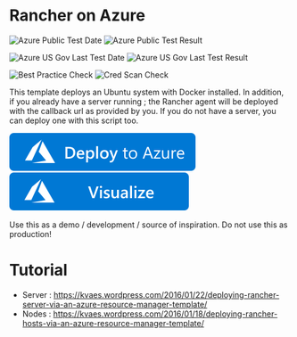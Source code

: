 # Rancher on Azure

![Azure Public Test Date](https://azurequickstartsservice.blob.core.windows.net/badges/docker-rancher/PublicLastTestDate.svg)
![Azure Public Test Result](https://azurequickstartsservice.blob.core.windows.net/badges/docker-rancher/PublicDeployment.svg)

![Azure US Gov Last Test Date](https://azurequickstartsservice.blob.core.windows.net/badges/docker-rancher/FairfaxLastTestDate.svg)
![Azure US Gov Last Test Result](https://azurequickstartsservice.blob.core.windows.net/badges/docker-rancher/FairfaxDeployment.svg)

![Best Practice Check](https://azurequickstartsservice.blob.core.windows.net/badges/docker-rancher/BestPracticeResult.svg)
![Cred Scan Check](https://azurequickstartsservice.blob.core.windows.net/badges/docker-rancher/CredScanResult.svg)

This template deploys an Ubuntu system with Docker installed. In addition, if you already have a server running ; the Rancher agent will be deployed with the callback url as provided by you. If you do not have a server, you can deploy one with this script too. 

[![Deploy To Azure](https://raw.githubusercontent.com/Azure/azure-quickstart-templates/master/1-CONTRIBUTION-GUIDE/images/deploytoazure.svg?sanitize=true)](https://portal.azure.com/#create/Microsoft.Template/uri/https%3A%2F%2Fraw.githubusercontent.com%2FAzure%2Fazure-quickstart-templates%2Fmaster%2Fdocker-rancher%2Fazuredeploy.json)
[![Visualize](https://raw.githubusercontent.com/Azure/azure-quickstart-templates/master/1-CONTRIBUTION-GUIDE/images/visualizebutton.svg?sanitize=true)](http://armviz.io/#/?load=https%3A%2F%2Fraw.githubusercontent.com%2FAzure%2Fazure-quickstart-templates%2Fmaster%2Fdocker-rancher%2Fazuredeploy.json) 

Use this as a demo / development / source of inspiration. Do not use this as production!

# Tutorial
* Server : https://kvaes.wordpress.com/2016/01/22/deploying-rancher-server-via-an-azure-resource-manager-template/
* Nodes : https://kvaes.wordpress.com/2016/01/18/deploying-rancher-hosts-via-an-azure-resource-manager-template/

